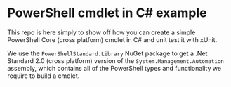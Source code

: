 # PowerShell cmdlet in C# example

This repo is here simply to show off how you can create a simple PowerShell Core (cross platform) cmdlet in C# and unit test it with xUnit.

We use the `PowerShellStandard.Library` NuGet package to get a .Net Standard 2.0 (cross platform) version of the `System.Management.Automation` assembly, which contains all of the PowerShell types and functionality we require to build a cmdlet.

